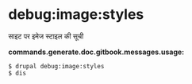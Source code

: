 # debug:image:styles
साइट पर इमेज स्टाइल की सूची

**commands.generate.doc.gitbook.messages.usage:**
```
$ drupal debug:image:styles
$ dis  
```
